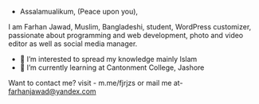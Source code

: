 - Assalamualikum, (Peace upon you),

 
I am Farhan Jawad, Muslim, Bangladeshi, student, WordPress customizer, passionate about programming and web development, photo and video editor as well as social media manager.
- 👀 I’m interested to spread my knowledge mainly Islam 
- 🌱 I’m currently learning at Cantonment College, Jashore

Want to contact me?
visit - m.me/fjrjzs 
or mail me at- farhanjawad@yandex.com
